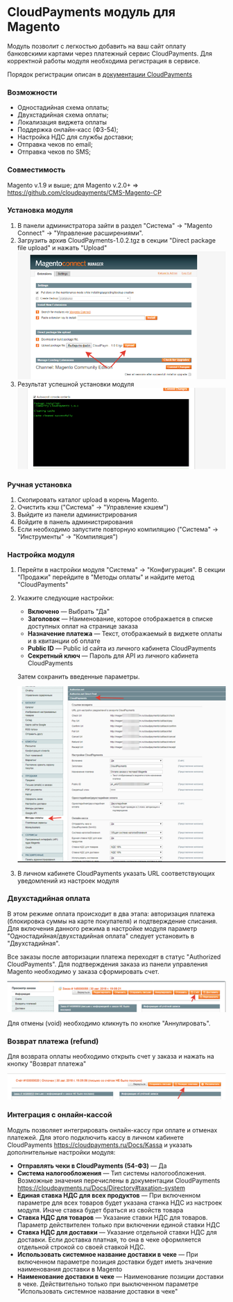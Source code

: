 # CloudPayments модуль для Magento
Модуль позволит с легкостью добавить на ваш сайт оплату банковскими картами через платежный сервис CloudPayments. 
Для корректной работы модуля необходима регистрация в сервисе.

Порядок регистрации описан в [документации CloudPayments](https://cloudpayments.ru/Docs/Connect)

### Возможности
* Одностадийная схема оплаты;
* Двухстадийная схема оплаты;
* Локализация виджета оплаты
* Поддержка онлайн-касс (ФЗ-54);
* Настройка НДС для службы доставки;
* Отправка чеков по email;
* Отправка чеков по SMS;

### Совместимость
Magento v.1.9 и выше;
для Magento v.2.0+ => https://github.com/cloudpayments/CMS-Magento-CP

### Установка модуля

1. В панели администратора зайти в раздел "Система" -> "Magento Connect" -> "Управление расширениями".
2. Загрузить архив CloudPayments-1.0.2.tgz в секции "Direct package file upload" и нажать "Upload"
![Установка модуля](doc/img/install.png)
3. Результат успешной установки модуля
![Успешная установка модуля](doc/img/install_success.png)

### Ручная установка

1. Скопировать каталог upload  в корень Magento.
2. Очистить кэш ("Система" -> "Управление кэшем")
3. Выйдите из панели администрирования
4. Войдите в панель администрирования
5. Если необходимо запустите повторную компиляцию ("Система" -> "Инструменты" -> "Компиляция")


### Настройка модуля

1. Перейти в настройки модуля "Система" -> "Конфигурация". В секции "Продажи" перейдите в "Методы оплаты" и найдите метод "CloudPayments"
2. Укажите следующие настройки:
    * **Включено** — Выбрать "Да"
    * **Заголовок** — Наименование, которое отображается в списке доступных оплат на странице заказа
    * **Назначение платежа** — Текст, отображаемый в виджете оплаты и в квитанции об оплате
    * **Public ID** — Public id сайта из личного кабинета CloudPayments
    * **Секретный ключ** — Пароль для API из личного кабинета CloudPayments
    
    Затем сохранить введенные параметры.
    
    ![Настройка модуля](doc/img/settings.png)
    
3. В личном кабинете CloudPayments указать URL соответствующих уведомлений из настроек модуля    

### Двухстадийная оплата

В этом режиме оплата происходит в два этапа: авторизация платежа (блокировка суммы на карте покупателя)
и подтверждение списания.
Для включения данного режима в настройке модуля параметр "Одностадийная/двухстадийная оплата" следует установить в "Двухстадийная".

Все заказы после авторизации платежа переходят в статус "Authorized CloudPayments".
Для подтверждения заказа из панели управления Magento необходимо у заказа сформировать счет.

![Подтверждение оплаты](doc/img/confirm_2step.png)

Для отмены (void) необходимо кликнуть по кнопке "Аннулировать".

### Возврат платежа (refund)
Для возврата оплаты необходимо открыть счет у заказа и нажать на кнопку "Возврат платежа"

![Возврат оплаты](doc/img/payment_refund.png)

### Интеграция с онлайн-кассой

Модуль позволяет интегрировать онлайн-кассу при оплате и отменах платежей.
Для этого подключить кассу в личном кабинете CloudPayments https://cloudpayments.ru/Docs/Kassa и указать дополнительные настройки модуля:

* **Отправлять чеки в CloudPayments (54-ФЗ)** — Да
* **Система налогообложения** — Тип системы налогообложения.
Возможные значения перечислены в документации CloudPayments https://cloudpayments.ru/Docs/Directory#taxation-system
* **Единая ставка НДС для всех продуктов** — При включенном параметре для всех товаров будет указана станка НДС из настроек модуля.
Иначе ставка будет браться из свойств товара
* **Ставка НДС для товаров** — Указание ставки НДС для товаров. Параметр действителен только при включении единой ставки НДС
* **Ставка НДС для доставки** — Указание отдельной ставки НДС для доставки.
Если доставка платная, то она в чеке оформляется отдельной строкой со своей ставкой НДС.
* **Использовать системное название доставки в чеке** — При включенном параметре позиция доставки будет иметь значение наименования доставки в Magento
* **Наименование доставки в чеке** — Наименование позиции доставки в чеке. Действительно только при выключенном параметре "Использовать системное название доставки в чеке"



